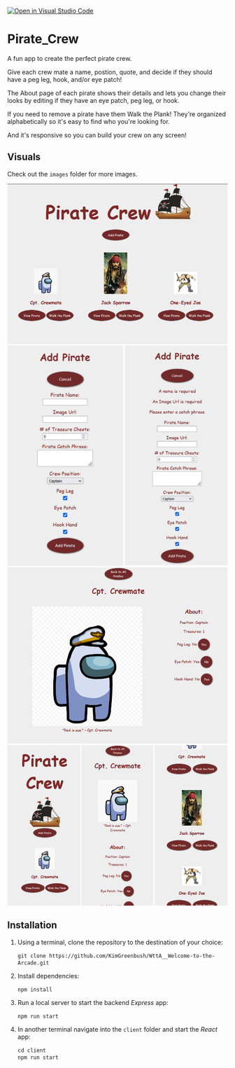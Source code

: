 [![Open in Visual Studio Code](https://open.vscode.dev/badges/open-in-vscode.svg)](https://open.vscode.dev/KimGreenbush/Pirate_Crew)

# Pirate_Crew

A fun app to create the perfect pirate crew.

Give each crew mate a name, postion, quote, and decide if they should have a peg leg, hook, and/or eye patch!

The About page of each pirate shows their details and lets you change their looks by editing if they have an eye patch, peg leg, or hook.

If you need to remove a pirate have them Walk the Plank! They're organized alphabetically so it's easy to find who you're looking for.

And it's responsive so you can build your crew on any screen!


## Visuals

Check out the `images` folder for more images.

![Pirate Crew](./images/landing.png)
![Add a Pirate](./images/form.png)
![About a Pirate](./images/about.png)
![Responsive Pirate layout](./images/mobile.png)

## Installation

1. Using a terminal, clone the repository to the destination of your choice:

    ```shell
    git clone https://github.com/KimGreenbush/WttA__Welcome-to-the-Arcade.git
    ```

2. Install dependencies:

    ```shell
    npm install
    ```

3. Run a local server to start the backend *Express* app:

    ```shell
    npm run start
    ```

4. In another terminal navigate into the `client` folder and start the *React* app:

    ```shell
    cd client
    npm run start
    ```
